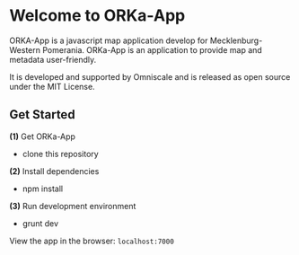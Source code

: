 Welcome to ORKa-App
===================

ORKA-App is a javascript map application develop for Mecklenburg-Western Pomerania. ORKa-App is an application to provide map and metadata user-friendly.

It is developed and supported by Omniscale and is released as open source under the MIT License.

Get Started
-----------

**(1)** Get ORKa-App

  - clone this repository

**(2)** Install dependencies

  - npm install

**(3)** Run development environment

  - grunt dev

View the app in the browser: `localhost:7000`
